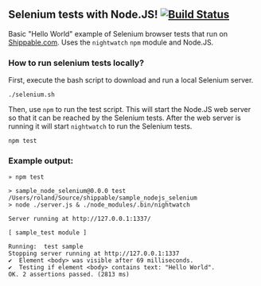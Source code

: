 ## Selenium tests with Node.JS! [![Build Status](https://api.shippable.com/projects/53767cfd2121b37201a1e01f/badge/master)](https://www.shippable.com/projects/53767cfd2121b37201a1e01f)

Basic "Hello World" example of Selenium browser tests that run on [Shippable.com](shippable.com). Uses the `nightwatch` `npm` module and Node.JS.

### How to run selenium tests locally?

First, execute the bash script to download and run a local Selenium server.

```
./selenium.sh
```

Then, use `npm` to run the test script. This will start the Node.JS web server so that it can be reached by the Selenium tests.
After the web server is running it will start `nightwatch` to run the Selenium tests.

```
npm test
```

### Example output:

```
» npm test

> sample_node_selenium@0.0.0 test /Users/roland/Source/shippable/sample_nodejs_selenium
> node ./server.js & ./node_modules/.bin/nightwatch

Server running at http://127.0.0.1:1337/

[ sample_test module ]

Running:  test sample
Stopping server running at http://127.0.0.1:1337
✔  Element <body> was visible after 69 milliseconds.
✔  Testing if element <body> contains text: "Hello World".
OK. 2 assertions passed. (2813 ms)
```

